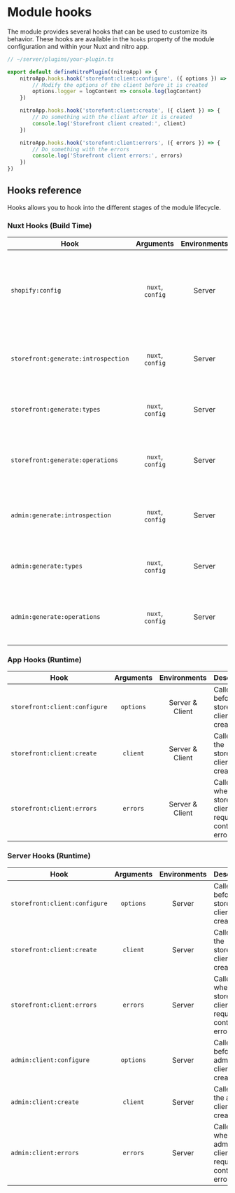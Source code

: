 # Module hooks

The module provides several hooks that can be used to customize its behavior. These hooks are available in the `hooks` property of the module configuration and within your Nuxt and nitro app.

```ts
// ~/server/plugins/your-plugin.ts

export default defineNitroPlugin((nitroApp) => {
    nitroApp.hooks.hook('storefont:client:configure', ({ options }) => {
        // Modify the options of the client before it is created
        options.logger = logContent => console.log(logContent)
    })

    nitroApp.hooks.hook('storefont:client:create', ({ client }) => {
        // Do something with the client after it is created
        console.log('Storefront client created:', client)
    })

    nitroApp.hooks.hook('storefont:client:errors', ({ errors }) => {
        // Do something with the errors
        console.log('Storefront client errors:', errors)
    })
})
```

## Hooks reference

Hooks allows you to hook into the different stages of the module lifecycle.

### Nuxt Hooks (Build Time)

| Hook                                | Arguments        | Environments | Description                                                                 |
| ----------------------------------- | :--------------: | :----------: | --------------------------------------------------------------------------- |
| `shopify:config`                    | `nuxt`, `config` | Server       | Called before the parsed module config is persisted into the runtime config |
| `storefront:generate:introspection` | `nuxt`, `config` | Server       | Called before the storefront introspection schema is generated              |
| `storefront:generate:types`         | `nuxt`, `config` | Server       | Called before the storefront types are generated                            |
| `storefront:generate:operations`    | `nuxt`, `config` | Server       | Called before the storefront operations are generated                       |
| `admin:generate:introspection`      | `nuxt`, `config` | Server       | Called before the admin introspection schema is generated                   |
| `admin:generate:types`              | `nuxt`, `config` | Server       | Called before the admin types are generated                                 |
| `admin:generate:operations`         | `nuxt`, `config` | Server       | Called before the admin operations are generated                            |

### App Hooks (Runtime)

| Hook                              | Arguments | Environments    | Description                                             |
| --------------------------------- | :-------: | :-------------: | ------------------------------------------------------- |
| `storefront:client:configure`     | `options` | Server & Client | Called before the storefront client is created          |
| `storefront:client:create`        | `client`  | Server & Client | Called after the storefront client is created           |
| `storefront:client:errors`        | `errors`  | Server & Client | Called when a storefront client request contains errors |

### Server Hooks (Runtime)

| Hook                              | Arguments | Environments | Description                                             |
| --------------------------------- | :-------: | :----------: | ------------------------------------------------------- |
| `storefront:client:configure`     | `options` | Server       | Called before the storefront client is created          |
| `storefront:client:create`        | `client`  | Server       | Called after the storefront client is created           |
| `storefront:client:errors`        | `errors`  | Server       | Called when a storefront client request contains errors |
| `admin:client:configure`          | `options` | Server       | Called before the admin client is created               |
| `admin:client:create`             | `client`  | Server       | Called after the admin client is created                |
| `admin:client:errors`             | `errors`  | Server       | Called when an admin client request contains errors     |

